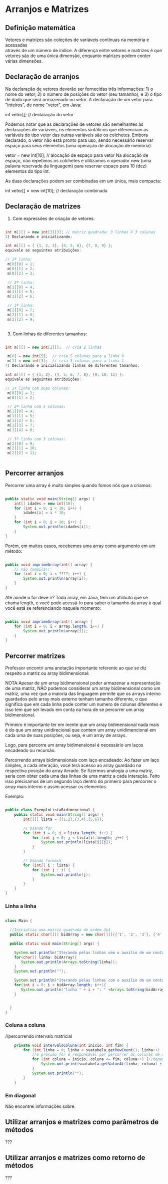 
# Arranjos e Matrizes

## Definição matemática

Vetores e	 matrizes	 são	 coleções	 de	 variáveis	 contínuas	 na	 memória	 e	 acessadas	
através	 de	 um	 número	 de	 índice. A	 diferença	entre	vetores	e	matrizes	é	 que	vetores	 são	 de	
uma	única	dimensão,	enquanto	matrizes	podem	conter	várias	dimensões.	


## Declaração de arranjos

Na declaração de vetores deverão ser fornecidas três informações: 1) o nome do vetor, 2) o número de posições do vetor (seu tamanho), e 3) o tipo de dado que será armazenado no vetor. A declaração de um vetor para "inteiros", de nome "vetor", em Java:

int vetor[]; // declaração do vetor
 
Podemos notar que as declarações de vetores são semelhantes às declarações de variáveis, os elementos sintáticos que diferenciam as variáveis do tipo vetor das outras variáveis são os colchetes. Embora declarado, o vetor não está pronto para uso, sendo necessário reservar espaço para seus elementos (uma operação de alocação de memória).

vetor = new int[10]; // alocação de espaço para vetor
Na alocação de espaço, não repetimos os colchetes e utilizamos o operador new (uma palavra reservada da linguagem) para reservar espaço para 10 (dez) elementos do tipo int.

As duas declarações podem ser combinadas em um única, mais compacta: 

int vetor[] = new int[10]; // declaração combinada

## Declaração de matrizes

1) Com expressões de criação de vetores:

```java 

int m[][] = new int[3][3]; // matriz quadrada: 3 linhas X 3 colunas
2) Declarando e inicializando:

int m[][] = { {1, 2, 3}, {4, 5, 6}, {7, 8, 9} };
equivale as seguintes atribuições:

// 1ª linha:
 m[0][0] = 1;
 m[0][1] = 2;
 m[0][2] = 3;

 // 2ª linha:
 m[1][0] = 4;
 m[1][1] = 5;
 m[1][2] = 6;

 // 3ª linha:
 m[2][0] = 7;
 m[2][1] = 8;
 m[2][2] = 9;
 
 ```
3) Com linhas de diferentes tamanhos:

```java 

int m[][] = new int[2][];  // cria 2 linhas

 m[0] = new int[5];  // cria 5 colunas para a linha 0
 m[1] = new int[3];  // cria 3 colunas para a linha 1
4) Declarando e inicializando linhas de diferentes tamanhos:

int m[][] = { {1, 2}, {4, 5, 6, 7, 8}, {9, 10, 11} };
equivale as seguintes atribuições:

// 1ª linha com duas colunas:
 m[0][0] = 1;
 m[0][1] = 2;

 // 2ª linha com 5 colunas:
 m[1][0] = 4;
 m[1][1] = 5;
 m[1][2] = 6;
 m[1][3] = 7;
 m[1][4] = 8;

 // 3ª linha com 3 colunas:
 m[2][0] = 9;
 m[2][1] = 10;
 m[2][2] = 11;
 
 ```

## Percorrer arranjos

Percorrer uma array é muito simples quando fomos nós que a criamos:

```java 

public static void main(String[] args) {
    int[] idades = new int[10];
    for (int i = 0; i < 10; i++) {
        idades[i] = i * 10;
    }
    for (int i = 0; i < 10; i++) {
        System.out.println(idades[i]);
    }
}

```

Porém, em muitos casos, recebemos uma array como argumento em um método:

```java 

public void imprimeArray(int[] array) {
    // não compila!!
    for (int i = 0; i < ????; i++) {
        System.out.println(array[i]);
    }
}

```

Até aonde o for deve ir? Toda array, em Java, tem um atributo que se chama length, e você pode acessá-lo para saber o tamanho da array à qual você está se referenciando naquele momento:

```java 

public void imprimeArray(int[] array) {
    for (int i = 0; i < array.length; i++) {
        System.out.println(array[i]);
    }
}

```

## Percorrer matrizes

Professor encontri uma anotação importante referente ao que se diz respeito a matriz ou array bidimensional:

NOTA:Apesar de um array bidimensional poder armazenar a representação de uma matriz, NÃO podemos considerar um array bidimensional como um matriz, uma vez que a maioria das linguagem permite que os arrays interno guardados pelo array mais externo tenham tamanho diferente, o que significa que em cada linha pode conter um numero de colunas diferentes e isso tem que ser levado em conta na hora de se percorrer um array bidimensional.


Primeiro é importante ter em mente que um array bidimensional nada mais é do que um array unidirecional que contem um array unidimencional em cada uma de suas posições, ou seja, é um array de arrays.

Logo, para percorre um array bidimensional é necessário um laços encadeado ou recursão.

Percorrendo arrays bidimensionais com laço encadeado:
Ao fazer um laço simples, a cada interação, você terá acesso ao array guardado na respectiva posição do array iterado. Se fizermos analogia a uma matriz, seria com obter cada uma das linhas de uma matriz a cada interação. Feito isso precisamos de um segundo laço dentro do primeiro para percorrer o array mais interno e assim acessar os elementos.


Exemplo:

```java 

public class ExemploListaBidimencional {
    public static void main(String[] args) {
        int[][] lista = {{1,2},{3,4},{5,6}};

        // Usando for
        for (int i = 0; i < lista.length; i++) {
            for (int j = 0; j < lista[i].length; j++) {
                System.out.println(lista[i][j]);
            }
        }

        // Usando foreach
        for (int[] i : lista) {
            for (int j : i) {
                System.out.println(j);
            }
        }
    }
}

```



### Linha a linha

```java 

class Main {

  //Inicializa uma matriz quadrada de ordem 3x3
  public static char[][] bidArray = new char[][]{{'1', '2', '3'}, {'4', '5', '6'}, {'7', '8', '9'}};

  public static void main(String[] args) {

    System.out.println("Iterando pelas linhas sem o auxilio de um contador:");
    for(char[] linha: bidArray){            
       System.out.println(Arrays.toString(linha));
    }
    System.out.println("");

    System.out.println("Iterando pelas linhas com o auxilio de um contador:");    
    for(int i = 0; i < bidArray.length; i++){            
       System.out.println("linha " + i + ": " +Arrays.toString(bidArray[i]));
    }


  }
}

```

### Coluna a coluna

//percorrendo intervalo matricial

```java 
    private void intervaloColuna(int inicio, int fim) {
        for (int linha = 0; linha < suatabela.getRowCount(); linha++) {
            //o proximo for é responsável por percorrer as colunas de acordo com o intervalo, em quanto o primeiro, está responsável pelas linhas
            for (int coluna = inicio; coluna <= fim; coluna++) {//dependendo do entendimento, pode ser usado coluna < fim, dentro deste for
                System.out.print(suatabela.getValueAt(linha, coluna) + " ");
            }
            System.out.println("");
        }
    }

```
### Em diagonal
 
Não encontrei informações sobre.


## Utilizar arranjos e matrizes como parâmetros de métodos
???
## Utilizar arranjos e matrizes como retorno de métodos
???
